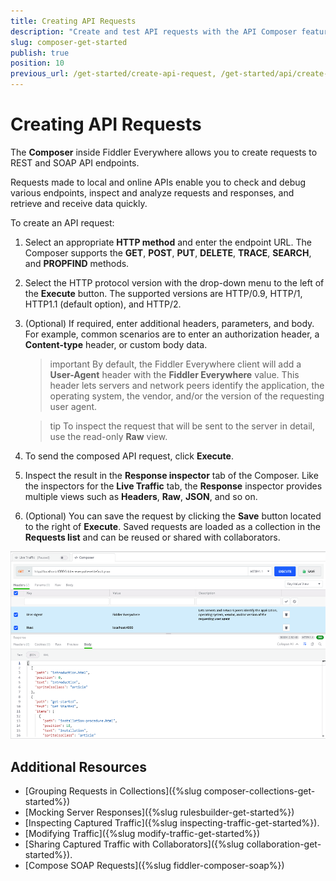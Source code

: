 ```yaml
---
title: Creating API Requests
description: "Create and test API requests with the API Composer feature of the Telerik Fiddler Everywhere web-debugging HTTP client proxy."
slug: composer-get-started
publish: true
position: 10
previous_url: /get-started/create-api-request, /get-started/api/create-api-request
---
```


# Creating API Requests

The **Composer** inside Fiddler Everywhere allows you to create requests to REST and SOAP API endpoints.

Requests made to local and online APIs enable you to check and debug various endpoints, inspect and analyze requests and responses, and retrieve and receive data quickly.

To create an API request:

1. Select an appropriate **HTTP method** and enter the endpoint URL. The Composer supports the **GET**, **POST**, **PUT**, **DELETE**, **TRACE**, **SEARCH**, and **PROPFIND** methods.

1. Select the HTTP protocol version with the drop-down menu to the left of the **Execute** button. The supported versions are HTTP/0.9, HTTP/1, HTTP1.1 (default option), and HTTP/2.

1. (Optional) If required, enter additional headers, parameters, and body. For example, common scenarios are to enter an authorization header, a **Content-type** header, or custom body data.

    >important By default, the Fiddler Everywhere client will add a **User-Agent** header with the __Fiddler Everywhere__ value. This header lets servers and network peers identify the application, the operating system, the vendor, and/or the version of the requesting user agent.

    >tip To inspect the request that will be sent to the server in detail, use the read-only **Raw** view.

1. To send the composed API request, click **Execute**.

1. Inspect the result in the **Response inspector** tab of the Composer. Like the inspectors for the **Live Traffic** tab, the **Response** inspector provides multiple views such as **Headers**, **Raw**, **JSON**, and so on.

1. (Optional) You can save the request by clicking the **Save** button located to the right of **Execute**. Saved requests are loaded as a collection in the **Requests list** and can be reused or shared with collaborators.

![Creating API request](../images/composer/create-api-request.png)

## Additional Resources

- [Grouping Requests in Collections]({%slug composer-collections-get-started%})
- [Mocking Server Responses]({%slug rulesbuilder-get-started%})
- [Inspecting Captured Traffic]({%slug inspecting-traffic-get-started%}).
- [Modifying Traffic]({%slug modify-traffic-get-started%})
- [Sharing Captured Traffic with Collaborators]({%slug collaboration-get-started%}).
- [Compose SOAP Requests]({%slug fiddler-composer-soap%})
